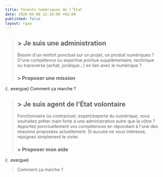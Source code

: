 ```yaml
---
title: Talents numériques de l’État
date: 2020-04-08 12:16:00 +02:00
published: false
layout: rgaa
---
```



> ## > Je suis une administration
> 
> Besoin d'un renfort ponctuel sur un projet, un produit numériques ? D'une compétence ou expertise pointue supplémentaire, technique ou transverse (achat, juridique...) en lien avec le numérique ? 
> 
> ### **> Proposer une mission**
{: .exergue}
Comment ça marche ?


> ## > Je suis agent de l’État volontaire
> 
> Fonctionnaire ou contractuel, expert/experte du numérique, vous souhaitez prêter main forte à une administration autre que la vôtre ? Apportez ponctuellement vos compétences en répondant à l'une des missions proposées actuellement.
> Si aucune ne vous intéresse, rejoignez simplement le vivier.
> 
> ### > Proposer mon aide
{: .exergue}
> Comment ça marche ?